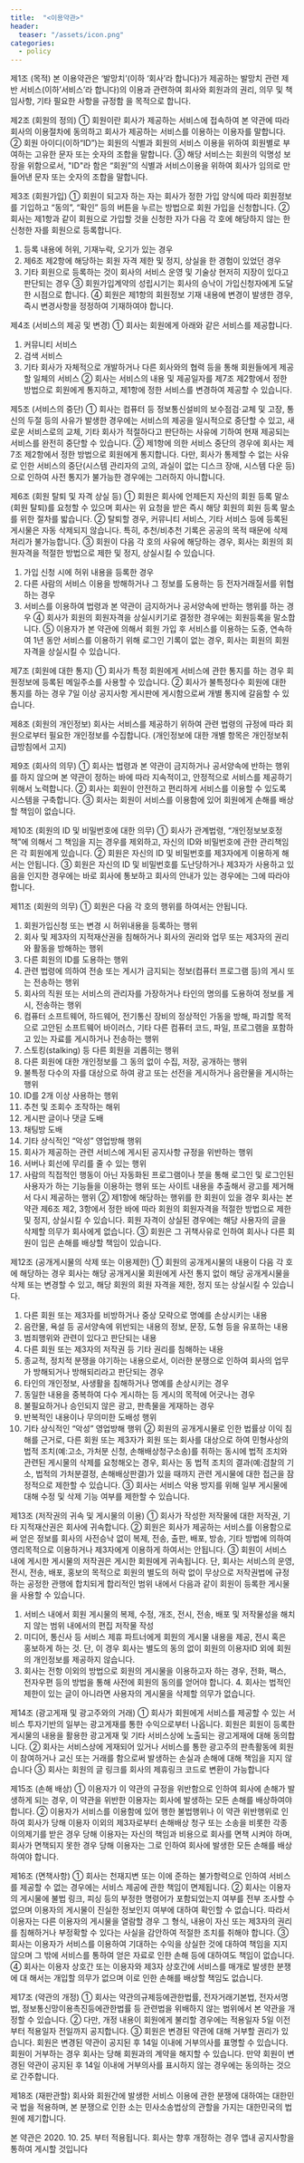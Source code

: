 ```yaml
---
title:  "<이용약관>"
header:
  teaser: "/assets/icon.png"
categories: 
  - policy
---
```


제1조 (목적)
본 이용약관은 ‘발망치’(이하 ‘회사’라 합니다)가 제공하는 발망치 관련 제반 서비스(이하’서비스’라 합니다)의 이용과 관련하여 회사와 회원과의 권리, 의무 및 책임사항, 기타 필요한 사항을 규정함
을 목적으로 합니다. 

제2조 (회원의 정의)
① 회원이란 회사가 제공하는 서비스에 접속하여 본 약관에 따라 회사의 이용절차에 동의하고 회사가 제공하는 서비스를 이용하는 이용자를 말합니다. 
② 회원 아이디(이하“ID”)는 회원의 식별과 회원의 서비스 이용을 위하여 회원별로 부여하는 고유한 문자 또는 숫자의 조합을 말합니다. 
③ 해당 서비스는 회원의 익명성 보장을 위함으로서, "ID"라 함은 “회원”의 식별과 서비스이용을 위하여 회사가 임의로 만들어낸 문자 또는 숫자의 조합을 말합니다. 

제3조 (회원가입)
① 회원이 되고자 하는 자는 회사가 정한 가입 양식에 따라 회원정보를 기입하고 “동의”, “확인” 등의 버튼을 누르는 방법으로 회원 가입을 신청합니다. 
② 회사는 제1항과 같이 회원으로 가입할 것을 신청한 자가 다음 각 호에 해당하지 않는 한 신청한 자를 회원으로 등록합니다. 
1. 등록 내용에 허위, 기재누락, 오기가 있는 경우
2. 제6조 제2항에 해당하는 회원 자격 제한 및 정지, 상실을 한 경험이 있었던 경우
3. 기타 회원으로 등록하는 것이 회사의 서비스 운영 및 기술상 현저히 지장이 있다고 판단되는 경우
③ 회원가입계약의 성립시기는 회사의 승낙이 가입신청자에게 도달한 시점으로 합니다. ④ 회원은 제1항의 회원정보 기재 내용에 변경이 발생한 경우, 즉시 변경사항을 정정하여 기재하여야 합니다. 

제4조 (서비스의 제공 및 변경)
① 회사는 회원에게 아래와 같은 서비스를 제공합니다. 
1. 커뮤니티 서비스
2. 검색 서비스
3. 기타 회사가 자체적으로 개발하거나 다른 회사와의 협력 등을 통해 회원들에게 제공할 일체의 서비스
② 회사는 서비스의 내용 및 제공일자를 제7조 제2항에서 정한 방법으로 회원에게 통지하고, 제1항에 정한 서비스를 변경하여 제공할 수 있습니다. 

제5조 (서비스의 중단)
① 회사는 컴퓨터 등 정보통신설비의 보수점검·교체 및 고장, 통신의 두절 등의 사유가 발생한 경우에는 서비스의 제공을 일시적으로 중단할 수 있고, 새로운 서비스로의 교체, 기타 회사가 적절하다고 판단하는 사유에 기하여 현재 제공되는 서비스를 완전히 중단할 수 있습니다. 
② 제1항에 의한 서비스 중단의 경우에 회사는 제7조 제2항에서 정한 방법으로 회원에게 통지합니다. 다만, 회사가 통제할 수 없는 사유로 인한 서비스의 중단(시스템 관리자의 고의, 과실이 없는 디스크 장애, 시스템 다운 등)으로 인하여 사전 통지가 불가능한 경우에는 그러하지 아니합니다. 

제6조 (회원 탈퇴 및 자격 상실 등)
① 회원은 회사에 언제든지 자신의 회원 등록 말소(회원 탈퇴)를 요청할 수 있으며 회사는 위 요청을 받은 즉시 해당 회원의 회원 등록 말소를 위한 절차를 밟습니다. ② 탈퇴할 경우, 커뮤니티 서비스, 기타 서비스 등에 등록된 게시물은 자동 삭제되지 않습니다. 특히, 추천/비추천 기록은 공공의 목적 때문에 삭제 처리가 불가능합니다. ③ 회원이 다음 각 호의 사유에 해당하는 경우, 회사는 회원의 회원자격을 적절한 방법으로 제한 및 정지, 상실시킬 수 있습니다. 
1. 가입 신청 시에 허위 내용을 등록한 경우
2. 다른 사람의 서비스 이용을 방해하거나 그 정보를 도용하는 등 전자거래질서를 위협하는 경우
3. 서비스를 이용하여 법령과 본 약관이 금지하거나 공서양속에 반하는 행위를 하는 경우
④ 회사가 회원의 회원자격을 상실시키기로 결정한 경우에는 회원등록을 말소합니다. 
⑤ 이용자가 본 약관에 의해서 회원 가입 후 서비스를 이용하는 도중, 연속하여 1년 동안 서비스를 이용하기 위해 로그인 기록이 없는 경우, 회사는 회원의 회원자격을 상실시킬 수 있습니다. 

제7조 (회원에 대한 통지)
① 회사가 특정 회원에게 서비스에 관한 통지를 하는 경우 회원정보에 등록된 메일주소를 사용할 수 있습니다. 
② 회사가 불특정다수 회원에 대한 통지를 하는 경우 7일 이상 공지사항 게시판에 게시함으로써 개별 통지에 갈음할 수 있습니다. 

제8조 (회원의 개인정보)
회사는 서비스를 제공하기 위하여 관련 법령의 규정에 따라 회원으로부터 필요한 개인정보를 수집합니다. (개인정보에 대한 개별 항목은 개인정보취급방침에서 고지)

제9조 (회사의 의무)
① 회사는 법령과 본 약관이 금지하거나 공서양속에 반하는 행위를 하지 않으며 본 약관이 정하는 바에 따라 지속적이고, 안정적으로 서비스를 제공하기 위해서 노력합니다. 
② 회사는 회원이 안전하고 편리하게 서비스를 이용할 수 있도록 시스템을 구축합니다.
③ 회사는 회원이 서비스를 이용함에 있어 회원에게 손해를 배상할 책임이 없습니다. 

제10조 (회원의 ID 및 비밀번호에 대한 의무)
① 회사가 관계법령, “개인정보보호정책”에 의해서 그 책임을 지는 경우를 제외하고, 자신의 ID와 비밀번호에 관한 관리책임은 각 회원에게 있습니다. 
② 회원은 자신의 ID 및 비밀번호를 제3자에게 이용하게 해서는 안됩니다. 
③ 회원은 자신의 ID 및 비밀번호를 도난당하거나 제3자가 사용하고 있음을 인지한 경우에는 바로 회사에 통보하고 회사의 안내가 있는 경우에는 그에 따라야 합니다. 

제11조 (회원의 의무)
① 회원은 다음 각 호의 행위를 하여서는 안됩니다. 
1. 회원가입신청 또는 변경 시 허위내용을 등록하는 행위
2. 회사 및 제3자의 지적재산권을 침해하거나 회사의 권리와 업무 또는 제3자의 권리와 활동을 방해하는 행위
3. 다른 회원의 ID를 도용하는 행위
4. 관련 법령에 의하여 전송 또는 게시가 금지되는 정보(컴퓨터 프로그램 등)의 게시 또는 전송하는 행위
5. 회사의 직원 또는 서비스의 관리자를 가장하거나 타인의 명의를 도용하여 정보를 게시, 전송하는 행위
6. 컴퓨터 소프트웨어, 하드웨어, 전기통신 장비의 정상적인 가동을 방해, 파괴할 목적으로 고안된 소프트웨어 바이러스, 기타 다른 컴퓨터 코드, 파일, 프로그램을 포함하고 있는 자료를 게시하거나 전송하는 행위
7. 스토킹(stalking) 등 다른 회원을 괴롭히는 행위
8. 다른 회원에 대한 개인정보를 그 동의 없이 수집, 저장, 공개하는 행위
9. 불특정 다수의 자를 대상으로 하여 광고 또는 선전을 게시하거나 음란물을 게시하는 행위
10. ID를 2개 이상 사용하는 행위
11. 추천 및 조회수 조작하는 해위
12. 게시판 글이나 댓글 도배
13. 채팅방 도배
14. 기타 상식적인 “악성” 영업방해 행위
15. 회사가 제공하는 관련 서비스에 게시된 공지사항 규정을 위반하는 행위
16. 서버나 회선에 무리를 줄 수 있는 행위
17. 사람의 직접적인 행동이 아닌 자동화된 프로그램이나 붓을 통해 로그인 및 로그인된 사용자가 하는 기능들을 이용하는 행위 또는 사이트 내용을 추출해서 광고를 제거해서 다시 제공하는 행위
② 제1항에 해당하는 행위를 한 회원이 있을 경우 회사는 본 약관 제6조 제2, 3항에서 정한 바에 따라 회원의 회원자격을 적절한 방법으로 제한 및 정지, 상실시킬 수 있습니다. 회원 자격이 상실된 경우에는 해당 사용자의 글을 삭제할 의무가 회사에게 없습니다.
③ 회원은 그 귀책사유로 인하여 회사나 다른 회원이 입은 손해를 배상할 책임이 있습니다.

제12조 (공개게시물의 삭제 또는 이용제한)
① 회원의 공개게시물의 내용이 다음 각 호에 해당하는 경우 회사는 해당 공개게시물 회원에게 사전 통지 없이 해당 공개게시물을 삭제 또는 변경할 수 있고, 해당 회원의 회원 자격을 제한, 정지 또는 상실시킬 수 있습니다.
1. 다른 회원 또는 제3자를 비방하거나 중상 모략으로 명예를 손상시키는 내용
2. 음란물, 욕설 등 공서양속에 위반되는 내용의 정보, 문장, 도형 등을 유포하는 내용
3. 범죄행위와 관련이 있다고 판단되는 내용
4. 다른 회원 또는 제3자의 저작권 등 기타 권리를 침해하는 내용
5. 종교적, 정치적 분쟁을 야기하는 내용으로서, 이러한 분쟁으로 인하여 회사의 업무가 방해되거나 방해되리라고 판단되는 경우
6. 타인의 개인정보, 사생활을 침해하거나 명예를 손상시키는 경우
7. 동일한 내용을 중복하여 다수 게시하는 등 게시의 목적에 어긋나는 경우
8. 불필요하거나 승인되지 않은 광고, 판촉물을 게재하는 경우
9. 반복적인 내용이나 무의미한 도배성 행위
10. 기타 상식적인 “악성” 영업방해 행위
② 회원의 공개게시물로 인한 법률상 이익 침해를 근거로, 다른 회원 또는 제3자가 회원 또는 회사를 대상으로 하여 민형사상의 법적 조치(예:고소, 가처분 신청, 손해배상청구소송)를 취하는 동시에 법적 조치와 관련된 게시물의 삭제를 요청해오는 경우, 회사는 동 법적 조치의 결과(예:검찰의 기소, 법적의 가처분결정, 손해배상판결)가 있을 때까지 관련 게시물에 대한 접근을 잠정적으로 제한할 수 있습니다.
③ 회사는 서비스 악용 방지를 위해 일부 게시물에 대해 수정 및 삭제 기능 여부를 제한할 수 있습니다. 

제13조 (저작권의 귀속 및 게시물의 이용)
① 회사가 작성한 저작물에 대한 저작권, 기타 지적재산권은 회사에 귀속합니다. 
② 회원은 회사가 제공하는 서비스를 이용함으로써 얻은 정보를 회사의 사전승낙 없이 복제, 전송, 출판, 배포, 방송, 기타 방법에 의하여 영리목적으로 이용하거나 제3자에게 이용하게 하여서는 안됩니다. 
③ 회원이 서비스 내에 게시한 게시물의 저작권은 게시한 회원에게 귀속됩니다. 단, 회사는 서비스의 운영, 전시, 전송, 배포, 홍보의 목적으로 회원의 별도의 허락 없이 무상으로 저작권법에 규정하는 공정한 관행에 합치되게 합리적인 범위 내에서 다음과 같이 회원이 등록한 게시물을 사용할 수 있습니다. 
1. 서비스 내에서 회원 게시물의 복제, 수정, 개조, 전시, 전송, 배포 및 저작물성을 해치지 않는 범위 내에서의 편집 저작물 작성
2. 미디어, 통신사 등 서비스 제휴 파트너에게 회원의 게시물 내용을 제공, 전시 혹은 홍보하게 하는 것. 단, 이 경우 회사는 별도의 동의 없이 회원의 이용자ID 외에 회원의 개인정보를 제공하지 않습니다.
3. 회사는 전항 이외의 방법으로 회원의 게시물을 이용하고자 하는 경우, 전화, 팩스, 전자우편 등의 방법을 통해 사전에 회원의 동의를 얻어야 합니다. 4. 회사는 법적인 제한이 있는 글이 아니라면 사용자의 게시물을 삭제할 의무가 없습니다. 

제14조 (광고게재 및 광고주와의 거래)
① 회사가 회원에게 서비스를 제공할 수 있는 서비스 투자기반의 일부는 광고게재를 통한 수익으로부터 나옵니다. 회원은 회원이 등록한 게시물의 내용을 활용한 광고게재 및 기타 서비스상에 노출되는 광고게재에 대해 동의합니다. 
② 회사는 서비스상에 게재되어 있거나 서비스를 통한 광고주의 판촉활동에 회원이 참여하거나 교신 또는 거래를 함으로써 발생하는 손실과 손해에 대해 책임을 지지 않습니다
③ 회사는 회원의 글 링크를 회사의 제휴링크 코드로 변환이 가능합니다

제15조 (손해 배상)
① 이용자가 이 약관의 규정을 위반함으로 인하여 회사에 손해가 발생하게 되는 경우, 이 약관을 위반한 이용자는 회사에 발생하는 모든 손해를 배상하여야 합니다. 
② 이용자가 서비스를 이용함에 있어 행한 불법행위나 이 약관 위반행위로 인하여 회사가 당해 이용자 이외의 제3자로부터 손해배상 청구 또는 소송을 비롯한 각종 이의제기를 받은 경우 당해 이용자는 자신의 책임과 비용으로 회사를 면책 시켜야 하며, 회사가 면책되지 못한 경우 당해 이용자는 그로 인하여 회사에 발생한 모든 손해를 배상하여야 합니다. 

제16조 (면책사항)
① 회사는 천재지변 또는 이에 준하는 불가항력으로 인하여 서비스를 제공할 수 없는 경우에는 서비스 제공에 관한 책임이 면제됩니다. 
② 회사는 이용자의 게시물에 불법 링크, 피싱 등의 부정한 명령어가 포함되었는지 여부를 전부 조사할 수 없으며 이용자의 게시물이 진실한 정보인지 여부에 대하여 확인할 수 없습니다. 따라서 이용자는 다른 이용자의 게시물을 열람할 경우 그 형식, 내용이 자신 또는 제3자의 권리를 침해하거나 부정확할 수 있다는 사실을 감안하여 적절한 조치를 취해야 합니다. 
③ 회사는 이용자가 서비스를 이용하여 기대하는 수익을 상실한 것에 대하여 책임을 지지 않으며 그 밖에 서비스를 통하여 얻은 자료로 인한 손해 등에 대하여도 책임이 없습니다. 
④ 회사는 이용자 상호간 또는 이용자와 제3자 상호간에 서비스를 매개로 발생한 분쟁에 대
해서는 개입할 의무가 없으며 이로 인한 손해를 배상할 책임도 없습니다. 

제17조 (약관의 개정)
① 회사는 약관의규제등에관한법률, 전자거래기본법, 전자서명법, 정보통신망이용촉진등에관한법률 등 관련법을 위배하지 않는 범위에서 본 약관을 개정할 수 있습니다.
② 다만, 개정 내용이 회원에게 불리할 경우에는 적용일자 5일 이전부터 적용일자 전일까지 공지합니다. 
③ 회원은 변경된 약관에 대해 거부할 권리가 있습니다. 회원은 변경된 약관이 공지된 후 14일 이내에 거부의사를 표명할 수 있습니다. 회원이 거부하는 경우 회사는 당해 회원과의 계약을 해지할 수 있습니다. 만약 회원이 변경된 약관이 공지된 후 14일 이내에 거부의사를 표시하지 않는 경우에는 동의하는 것으로 간주합니다. 

제18조 (재판관할)
회사와 회원간에 발생한 서비스 이용에 관한 분쟁에 대하여는 대한민국 법을 적용하며, 본 분쟁으로 인한 소는 민사소송법상의 관할을 가지는 대한민국의 법원에 제기합니다. 

본 약관은 2020. 10. 25. 부터 적용됩니다. 회사는 향후 개정하는 경우 앱내 공지사항을 통하여 게시할 것입니다
